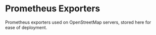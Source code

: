 # Prometheus Exporters

Prometheus exporters used on OpenStreetMap servers, stored here for ease of deployment.
